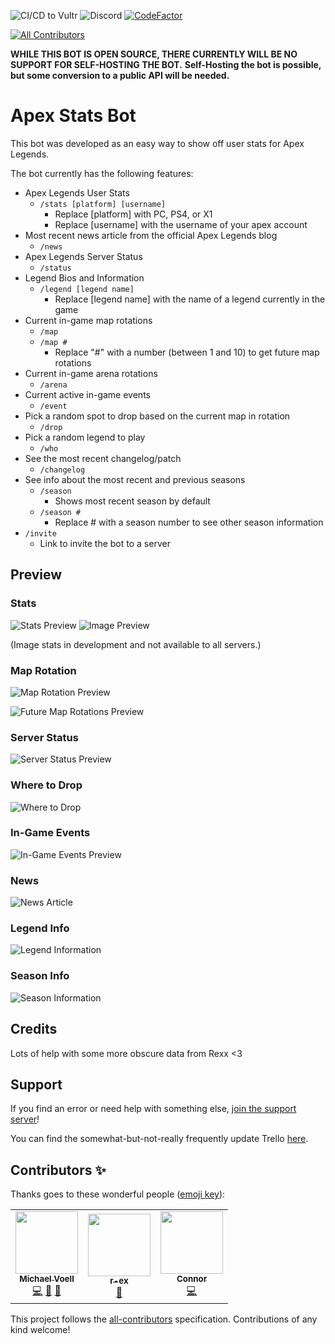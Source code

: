 ![CI/CD to Vultr](https://github.com/SDCore/ApexStats/workflows/CI/CD%20to%20Vultr/badge.svg) ![Discord](https://img.shields.io/discord/664717517666910220?label=Support%20Server) [![CodeFactor](https://www.codefactor.io/repository/github/sdcore/apex-stats-bot/badge)](https://www.codefactor.io/repository/github/sdcore/apex-stats-bot)

<!-- ALL-CONTRIBUTORS-BADGE:START - Do not remove or modify this section -->

[![All Contributors](https://img.shields.io/badge/all_contributors-3-orange.svg?style=flat-square)](#contributors-)

<!-- ALL-CONTRIBUTORS-BADGE:END -->

**WHILE THIS BOT IS OPEN SOURCE, THERE CURRENTLY WILL BE NO SUPPORT FOR SELF-HOSTING THE BOT.**
**Self-Hosting the bot is possible, but some conversion to a public API will be needed.**

# Apex Stats Bot

This bot was developed as an easy way to show off user stats for Apex Legends.

The bot currently has the following features:

-   Apex Legends User Stats
    -   `/stats [platform] [username]`
        -   Replace [platform] with PC, PS4, or X1
        -   Replace [username] with the username of your apex account
-   Most recent news article from the official Apex Legends blog
    -   `/news`
-   Apex Legends Server Status
    -   `/status`
-   Legend Bios and Information
    -   `/legend [legend name]`
        -   Replace [legend name] with the name of a legend currently in the game
-   Current in-game map rotations
    -   `/map`
    -   `/map #`
        -   Replace "#" with a number (between 1 and 10) to get future map rotations
-   Current in-game arena rotations
    -   `/arena`
-   Current active in-game events
    -   `/event`
-   Pick a random spot to drop based on the current map in rotation
    -   `/drop`
-   Pick a random legend to play
    -   `/who`
-   See the most recent changelog/patch
    -   `/changelog`
-   See info about the most recent and previous seasons
    -   `/season`
        -   Shows most recent season by default
    -   `/season #`
        -   Replace # with a season number to see other season information
-   `/invite`
    -   Link to invite the bot to a server

## Preview

### Stats

![Stats Preview](https://sdcore.dev/i/daowc2pz.png)
![Image Preview](https://sdcore.dev/i/u3b1q1nd.png)

(Image stats in development and not available to all servers.)

### Map Rotation

![Map Rotation Preview](https://sdcore.dev/i/briwawad.png)

![Future Map Rotations Preview](https://sdcore.dev/i/4y92fwmt.png)

### Server Status

![Server Status Preview](https://sdcore.dev/i/9bfpq67r.png)

### Where to Drop

![Where to Drop](https://sdcore.dev/i/c1uz5tk1.png)

### In-Game Events

![In-Game Events Preview](https://sdcore.dev/i/kmmlrir5.png)

### News

![News Article](https://sdcore.dev/i/0gof7do3.png)

### Legend Info

![Legend Information](https://sdcore.dev/i/bu4knvzk.png)

### Season Info

![Season Information](https://sdcore.dev/i/xs2o6ad4.png)

## Credits

Lots of help with some more obscure data from Rexx <3

## Support

If you find an error or need help with something else, [join the support server](https://discord.gg/eH8VxssFW6)!

You can find the somewhat-but-not-really frequently update Trello [here](https://trello.com/b/PGSmA4op/apex-legends-discord-stats-bot).

## Contributors ✨

Thanks goes to these wonderful people ([emoji key](https://allcontributors.org/docs/en/emoji-key)):

<!-- ALL-CONTRIBUTORS-LIST:START - Do not remove or modify this section -->
<!-- prettier-ignore-start -->
<!-- markdownlint-disable -->
<table>
  <tr>
    <td align="center"><a href="https://sdcore.github.io"><img src="https://avatars.githubusercontent.com/u/5140203?v=4?s=100" width="100px;" alt=""/><br /><sub><b>Michael Voell</b></sub></a><br /><a href="https://github.com/SDCore/Apex-Stats-Bot/commits?author=SDCore" title="Code">💻</a> <a href="#data-SDCore" title="Data">🔣</a> <a href="#design-SDCore" title="Design">🎨</a></td>
    <td align="center"><a href="http://stats.alphaleagues.com"><img src="https://avatars.githubusercontent.com/u/67599507?v=4?s=100" width="100px;" alt=""/><br /><sub><b>r-ex</b></sub></a><br /><a href="#data-r-ex" title="Data">🔣</a></td>
    <td align="center"><a href="https://connor.is-a.dev"><img src="https://avatars.githubusercontent.com/u/69979824?v=4?s=100" width="100px;" alt=""/><br /><sub><b>Connor</b></sub></a><br /><a href="https://github.com/SDCore/Apex-Stats-Bot/commits?author=ConnorDoesDev" title="Code">💻</a></td>
  </tr>
</table>

<!-- markdownlint-restore -->
<!-- prettier-ignore-end -->

<!-- ALL-CONTRIBUTORS-LIST:END -->

This project follows the [all-contributors](https://github.com/all-contributors/all-contributors) specification. Contributions of any kind welcome!
